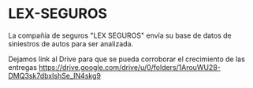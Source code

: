 # LEX-SEGUROS
La compañía de seguros "LEX SEGUROS" envía su base de datos de siniestros de autos para ser analizada.

Dejamos link al Drive para que se pueda corroborar el crecimiento de las entregas https://drive.google.com/drive/u/0/folders/1ArouWU28-DMQ3sk7dbxIshSe_IN4skg9
